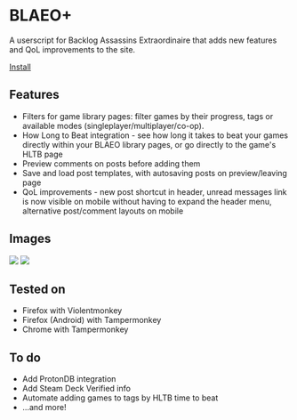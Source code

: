 # BLAEO+

A userscript for Backlog Assassins Extraordinaire that adds new features and QoL improvements to the site.

[Install](https://github.com/kubikill/blaeo-plus/releases/latest/download/blaeo-plus.user.js)

## Features

- Filters for game library pages: filter games by their progress, tags or available modes (singleplayer/multiplayer/co-op).
- How Long to Beat integration - see how long it takes to beat your games directly within your BLAEO library pages, or go directly to the game's HLTB page
- Preview comments on posts before adding them
- Save and load post templates, with autosaving posts on preview/leaving page
- QoL improvements - new post shortcut in header, unread messages link is now visible on mobile without having to expand the header menu, alternative post/comment layouts on mobile

## Images

![](https://i.imgur.com/lTzxMaE.png)
![](https://i.imgur.com/OW9oIg5.png)

## Tested on

- Firefox with Violentmonkey
- Firefox (Android) with Tampermonkey
- Chrome with Tampermonkey

## To do

- Add ProtonDB integration
- Add Steam Deck Verified info
- Automate adding games to tags by HLTB time to beat
- ...and more!
